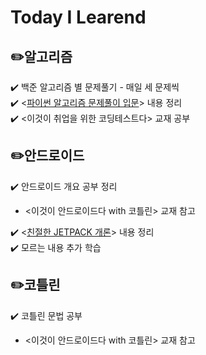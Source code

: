 # Today I Learend <br/>

## ✏️알고리즘
✔️ 백준 알고리즘 별 문제풀기 - 매일 세 문제씩<br/>
✔️ <[파이썬 알고리즘 문제풀이 입문](https://www.inflearn.com/course/%ED%8C%8C%EC%9D%B4%EC%8D%AC-%EC%95%8C%EA%B3%A0%EB%A6%AC%EC%A6%98-%EB%AC%B8%EC%A0%9C%ED%92%80%EC%9D%B4-%EC%BD%94%EB%94%A9%ED%85%8C%EC%8A%A4%ED%8A%B8/dashboard)> 내용 정리 <br/>
✔️ <이것이 취업을 위한 코딩테스트다> 교재 공부<br/>

## ✏️안드로이드
✔️ 안드로이드 개요 공부 정리
  - <이것이 안드로이드다 with 코틀린> 교재 참고<br/>

✔️ <[친절한 JETPACK 개론](https://www.inflearn.com/course/%EC%B9%9C%EC%A0%88%ED%95%9C-jetpack-1/dashboard)> 내용 정리 <br/>
✔️ 모르는 내용 추가 학습

## ✏️코틀린
✔️ 코틀린 문법 공부
  - <이것이 안드로이드다 with 코틀린> 교재 참고<br/>
